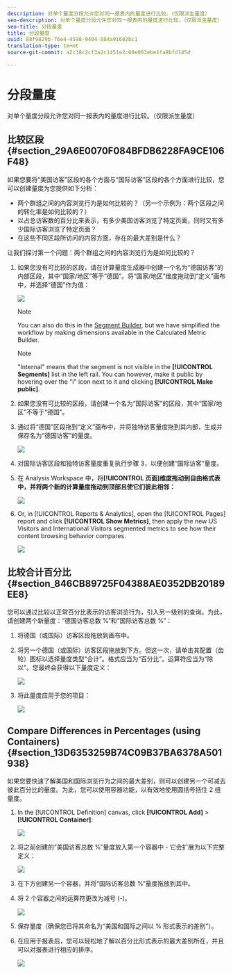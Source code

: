 ```yaml
---
description: 对单个量度分段允许您对同一报表内的量度进行比较。（仅限派生量度）
seo-description: 对单个量度分段允许您对同一报表内的量度进行比较。（仅限派生量度）
seo-title: 分段量度
title: 分段量度
uuid: 88f9829b-76e4-4598-9494-084a91602bc1
translation-type: tm+mt
source-git-commit: a2c38c2cf3a2c1451e2c60e003ebe1fa9bfd145d

---
```



# 分段量度

对单个量度分段允许您对同一报表内的量度进行比较。（仅限派生量度）

## 比较区段 {#section_29A6E0070F084BFDB6228FA9CE106F48}

如果您要将“美国访客”区段的各个方面与“国际访客”区段的各个方面进行比较，您可以创建量度为您提供如下分析：

* 两个群组之间的内容浏览行为是如何比较的？（另一个示例为：两个区段之间的转化率是如何比较的？）
* 以占总访客数的百分比来表示，有多少美国访客浏览了特定页面，同时又有多少国际访客浏览了特定页面？
* 在这些不同区段所访问的内容方面，存在的最大差别是什么？

让我们探讨第一个问题：两个群组之间的内容浏览行为是如何比较的？

1. 如果您没有可比较的区段，请在计算量度生成器中创建一个名为“德国访客”的内部区段，其中“国家/地区”等于“德国”。将“国家/地区”维度拖动到“定义”画布中，并选择“德国”作为值：

   ![](assets/segment-from-dimension.png)

   >[!NOTE]
   >
   >You can also do this in the [Segment Builder](https://marketing.adobe.com/resources/help/en_US/analytics/segment/seg_build.html), but we have simplified the workflow by making dimensions available in the Calculated Metric Builder.

   >[!NOTE]
   >
   >"Internal" means that the segment is not visible in the **[!UICONTROL Segments]** list in the left rail. You can however, make it public by hovering over the "i" icon next to it and clicking **[!UICONTROL Make public]**.

1. 如果您没有可比较的区段，请创建一个名为“国际访客”的区段，其中“国家/地区”不等于“德国”。
1. 通过将“德国”区段拖到“定义”画布中，并将独特访客量度拖到其内部，生成并保存名为“德国访客”的量度。

   ![](assets/german-visitors.png)

1. 对国际访客区段和独特访客量度重复执行步骤 3，以便创建“国际访客”量度。
1. 在 Analysis Workspace 中，将&#x200B;**[!UICONTROL 页面]维度拖动到自由格式表中，并将两个新的计算量度拖动到顶部且使它们彼此相邻：**

   ![](assets/workspace-pages.png)

1. Or, in [!UICONTROL Reports &amp; Analytics], open the [!UICONTROL Pages] report and click **[!UICONTROL Show Metrics]**, then apply the new US Visitors and International Visitors segmented metrics to see how their content browsing behavior compares.

   ![](assets/pages-report.png)

## 比较合计百分比 {#section_846CB89725F04388AE0352DB20189EE8}

您可以通过比较以正常百分比表示的访客浏览行为，引入另一级别的查询。为此，请创建两个新量度：“德国访客总数 %”和“国际访客总数 %”：

1. 将德国（或国际）访客区段拖放到画布中。
1. 将另一个德国（或国际）访客区段拖放到下方。但这一次，请单击其配置（齿轮）图标以选择量度类型“合计”。格式应当为“百分比”。运算符应当为“除以”。您最终会获得以下量度定义：

   ![](assets/cm_metric_total.png)

1. 将此量度应用于您的项目：

   ![](assets/cm_percent_total.png)

## Compare Differences in Percentages (using Containers) {#section_13D6353259B74C09B37BA6378A501938}

如果您要快速了解美国和国际浏览行为之间的最大差别，则可以创建另一个可减去彼此百分比的量度。为此，您可以使用容器功能，以有效地使用圆括号括住 2 组量度。

1. In the [!UICONTROL Definition] canvas, click **[!UICONTROL Add]** &gt; **[!UICONTROL Container]**:

   ![](assets/cm_add_container.png)

1. 将之前创建的“美国访客总数 %”量度放入第一个容器中 - 它会扩展为以下完整定义：

   ![](assets/cm_container_us.png)

1. 在下方创建另一个容器，并将“国际访客总数 %”量度拖放到其中。
1. 将 2 个容器之间的运算符更改为减号 (-)。

   ![](assets/cm_container_intl.png)

1. 保存量度（确保您已将其命名为“美国和国际之间以 % 形式表示的差别”）。
1. 在应用于报表后，您可以轻松地了解以百分比形式表示的最大差别所在，并且可以对报表进行相应的排序。

   ![](assets/cm_diff_percent.png)

